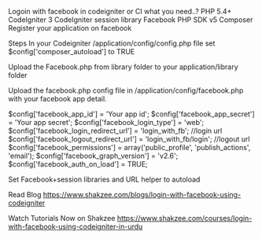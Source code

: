 Logoin with facebook in codeigniter or CI
what you need..?
PHP 5.4+
CodeIgniter 3
CodeIgniter session library
Facebook PHP SDK v5
Composer 
Register your application on facebook

Steps
In your Codeigniter /application/config/config.php file set $config['composer_autoload'] to TRUE

Upload the Facebook.php from library folder to your application/library folder

Upload the facebook.php config file in /application/config/facebook.php with your facebook app detail.

$config['facebook_app_id'] = 'Your app id';
$config['facebook_app_secret'] = 'Your app secret';
$config['facebook_login_type'] = 'web';
$config['facebook_login_redirect_url'] = 'login_with_fb'; //login url
$config['facebook_logout_redirect_url'] = 'login_with_fb/login'; //logout url
$config['facebook_permissions'] = array('public_profile', 'publish_actions', 'email');
$config['facebook_graph_version'] = 'v2.6';
$config['facebook_auth_on_load'] = TRUE;

Set Facebook+session libraries and URL helper to autoload 

Read Blog
https://www.shakzee.com/blogs/login-with-facebook-using-codeigniter
 
Watch Tutorials Now on Shakzee
https://www.shakzee.com/courses/login-with-facebook-using-codeigniter-in-urdu
